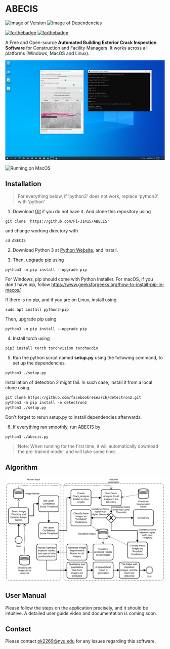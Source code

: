 # ABECIS
![Image of Version](https://img.shields.io/badge/version-v1.0-green)
![Image of Dependencies](https://img.shields.io/badge/dependencies-up%20to%20date-brightgreen)

[![forthebadge](https://forthebadge.com/images/badges/made-with-python.svg)](https://forthebadge.com)
[![forthebadge](https://forthebadge.com/images/badges/powered-by-qt.svg)](https://forthebadge.com)

A Free and Open-source **Automated Building Exterior Crack Inspection Software** for Construction and Facility Managers. It works across all platforms (Windows, MacOS and Linux).

![Running on Windows](./media/windows.png)

![Running on MacOS](./media/mac.png)

## Installation

> For everything below, if 'python3' does not work, replace 'python3' with 'python'

1. Download [Git](https://git-scm.com/) if you do not have it. And clone this repository using

```
git clone 'https://github.com/Pi-31415/ABECIS'
```

and change working directory with

```
cd ABECIS
```

2. Download Python 3 at [Python Website](https://www.python.org/downloads/), and install.

3. Then, upgrade pip using

```
python3 -m pip install --upgrade pip
```

For Windows, pip should come with Python Installer. For macOS, if you don't have pip, follow https://www.geeksforgeeks.org/how-to-install-pip-in-macos/

If there is no pip, and if you are on Linux, install using
```
sudo apt install python3-pip
```

Then, upgrade pip using

```
python3 -m pip install --upgrade pip
```

4. Install torch using

```
pip3 install torch torchvision torchaudio
```

5. Run the python script named **setup.py** using the following command, to set up the dependencies.

```
python3 ./setup.py
```

Installation of detectron 2 might fail. In such case, install it from a local clone using

```
git clone https://github.com/facebookresearch/detectron2.git
python3 -m pip install -e detectron2
python3 ./setup.py
```
Don't forget to rerun setup.py to install dependencies afterwards.

6. If everything ran smoothly, run ABECIS by

```
python3 ./abecis.py
```

> Note: When running for the first time, it will automatically download the pre-trained model, and will take some time.

## Algorithm
<img src="./media/algorithm.svg">

## User Manual

Please follow the steps on the application precisely, and it should be intuitive. A detailed user guide video and documentation is coming soon.

## Contact
Please contact <pk2269@nyu.edu> for any issues regarding this software.
